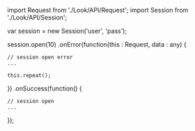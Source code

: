 import Request from './Look/API/Request';
import Session from './Look/API/Session';

var session = new Session('user', 'pass');

session.open(10)
.onError(function(this : Request, data : any) {

    // session open error
    ...
    
    this.repeat();
})
.onSuccess(function() {

    // session open
    ...
    
});
